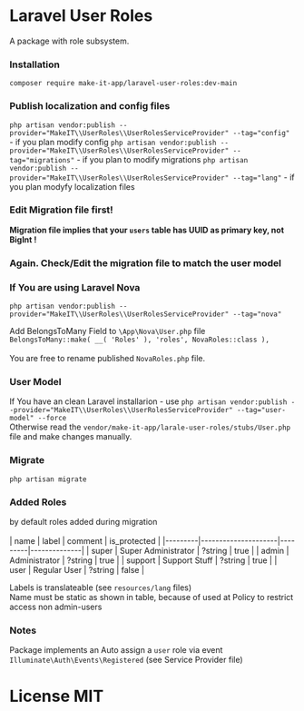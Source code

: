 # Laravel User Roles

A package with role subsystem.

### Installation

`composer require make-it-app/laravel-user-roles:dev-main`

### Publish localization and config files

`php artisan vendor:publish --provider="MakeIT\\UserRoles\\UserRolesServiceProvider" --tag="config"` - if you plan modify config
`php artisan vendor:publish --provider="MakeIT\\UserRoles\\UserRolesServiceProvider" --tag="migrations"` - if you plan to modify migrations
`php artisan vendor:publish --provider="MakeIT\\UserRoles\\UserRolesServiceProvider" --tag="lang"` - if you plan modyfy localization files

### Edit Migration file first!

**Migration file implies that your `users` table has UUID as primary key, not BigInt !**<br>

### Again. Check/Edit the migration file to match the user model

### If You are using Laravel Nova

`php artisan vendor:publish --provider="MakeIT\\UserRoles\\UserRolesServiceProvider" --tag="nova"`

Add BelongsToMany Field to `\App\Nova\User.php` file<br>
`BelongsToMany::make( __( 'Roles' ), 'roles', NovaRoles::class ),`<br>
<br>
You are free to rename published `NovaRoles.php` file.

### User Model

If You have an clean Laravel installarion - use `php artisan vendor:publish --provider="MakeIT\\UserRoles\\UserRolesServiceProvider" --tag="user-model" --force`<br>
Otherwise read the `vendor/make-it-app/larale-user-roles/stubs/User.php` file and make changes manually.

### Migrate

`php artisan migrate`

### Added Roles

by default roles added during migration<br>
<br>
| name    | label               | comment | is_protected |
|---------|---------------------|---------|--------------|
| super   | Super Administrator | ?string | true         |
| admin   | Administrator       | ?string | true         |
| support | Support Stuff       | ?string | true         |
| user    | Regular User        | ?string | false        |

Labels is translateable (see `resources/lang` files)<br>
Name must be static as shown in table, because of used at Policy to restrict access non admin-users<br>

### Notes

Package implements an Auto assign a `user` role via event `Illuminate\Auth\Events\Registered` (see Service Provider file)

# License MIT
